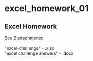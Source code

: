 # excel_homework_01

## Excel Homework

See 2 attachments:
<br>
<br>
  "excel-challenge" - .xlsx
  <br>
  "excel challenge answers" - .docx
